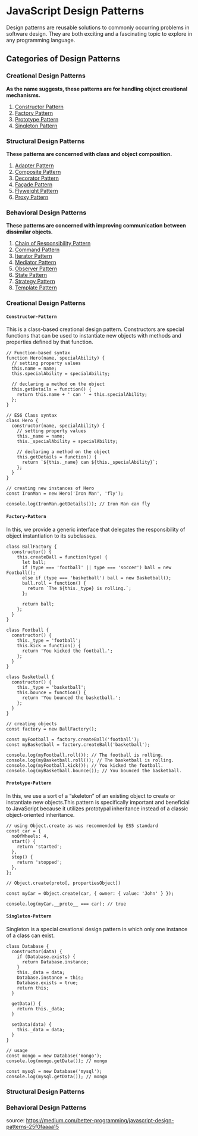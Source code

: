 # JavaScript Design Patterns
Design patterns are reusable solutions to commonly occurring problems in software design.
They are both exciting and a fascinating topic to explore in any programming language.
## Categories of Design Patterns

### Creational Design Patterns
**As the name suggests, these patterns are for handling object creational mechanisms.**<br/>
1. [Constructor Pattern](#Constructor-Pattern)<br/>
2. [Factory Pattern](#Factory-Pattern)<br/>
3. [Prototype Pattern](#Prototype-Pattern)<br/>
4. [Singleton Pattern](#Singleton-Pattern)<br/>

### Structural Design Patterns
**These patterns are concerned with class and object composition.**<br/>
1. [Adapter Pattern](#Adapter-Pattern)<br/>
2. [Composite Pattern](#Composite-Pattern)<br/>
3. [Decorator Pattern](#Decorator-Pattern)<br/>
4. [Façade Pattern](#Façade-Pattern)<br/>
5. [Flyweight Pattern](#Flyweight-Pattern)<br/>
6. [Proxy Pattern](#Proxy-Pattern)<br/>


### Behavioral Design Patterns
**These patterns are concerned with improving communication between dissimilar objects.**<br/>
1. [Chain of Responsibility Pattern](#Chain-of-Responsibility-Pattern)<br/>
2. [Command Pattern](#Command-Pattern)<br/>
3. [Iterator Pattern](#Iterator-Pattern)<br/>
4. [Mediator Pattern](#Mediator-Pattern)<br/>
5. [Observer Pattern](#Observer-Pattern)<br/>
6. [State Pattern](#State-Pattern)<br/>
7. [Strategy Pattern](#Strategy-Pattern)<br/>
8. [Template Pattern](#Template-Pattern)<br/>


### Creational Design Patterns
#### `Constructor-Pattern`
This is a class-based creational design pattern. Constructors are special functions that can be used to instantiate new objects with methods and properties defined by that function.
```
// Function-based syntax
function Hero(name, specialAbility) {
  // setting property values
  this.name = name;
  this.specialAbility = specialAbility;

  // declaring a method on the object
  this.getDetails = function() {
    return this.name + ' can ' + this.specialAbility;
  };
}

// ES6 Class syntax
class Hero {
  constructor(name, specialAbility) {
    // setting property values
    this._name = name;
    this._specialAbility = specialAbility;

    // declaring a method on the object
    this.getDetails = function() {
      return `${this._name} can ${this._specialAbility}`;
    };
  }
}

// creating new instances of Hero
const IronMan = new Hero('Iron Man', 'fly');

console.log(IronMan.getDetails()); // Iron Man can fly
```

#### `Factory-Pattern`
In this, we provide a generic interface that delegates the responsibility of object instantiation to its subclasses.
```
class BallFactory {
  constructor() {
    this.createBall = function(type) {
      let ball;
      if (type === 'football' || type === 'soccer') ball = new Football();
      else if (type === 'basketball') ball = new Basketball();
      ball.roll = function() {
        return `The ${this._type} is rolling.`;
      };

      return ball;
    };
  }
}

class Football {
  constructor() {
    this._type = 'football';
    this.kick = function() {
      return 'You kicked the football.';
    };
  }
}

class Basketball {
  constructor() {
    this._type = 'basketball';
    this.bounce = function() {
      return 'You bounced the basketball.';
    };
  }
}

// creating objects
const factory = new BallFactory();

const myFootball = factory.createBall('football');
const myBasketball = factory.createBall('basketball');

console.log(myFootball.roll()); // The football is rolling.
console.log(myBasketball.roll()); // The basketball is rolling.
console.log(myFootball.kick()); // You kicked the football.
console.log(myBasketball.bounce()); // You bounced the basketball.
```

#### `Prototype-Pattern`
In this, we use a sort of a “skeleton” of an existing object to create or instantiate new objects.This pattern is specifically important and beneficial to JavaScript because it utilizes prototypal inheritance instead of a classic object-oriented inheritance. 
```
// using Object.create as was recommended by ES5 standard
const car = {
  noOfWheels: 4,
  start() {
    return 'started';
  },
  stop() {
    return 'stopped';
  },
};

// Object.create(proto[, propertiesObject])

const myCar = Object.create(car, { owner: { value: 'John' } });

console.log(myCar.__proto__ === car); // true
```

#### `Singleton-Pattern`
Singleton is a special creational design pattern in which only one instance of a class can exist. 
```
class Database {
  constructor(data) {
    if (Database.exists) {
      return Database.instance;
    }
    this._data = data;
    Database.instance = this;
    Database.exists = true;
    return this;
  }

  getData() {
    return this._data;
  }

  setData(data) {
    this._data = data;
  }
}

// usage
const mongo = new Database('mongo');
console.log(mongo.getData()); // mongo

const mysql = new Database('mysql');
console.log(mysql.getData()); // mongo
```

### Structural Design Patterns

### Behavioral Design Patterns


source: https://medium.com/better-programming/javascript-design-patterns-25f0faaaa15
